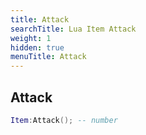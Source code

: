 ```yaml
---
title: Attack
searchTitle: Lua Item Attack
weight: 1
hidden: true
menuTitle: Attack
---
```

## Attack
```lua
Item:Attack(); -- number
```